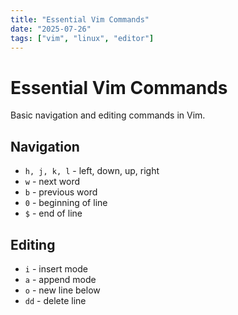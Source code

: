```yaml
---
title: "Essential Vim Commands"
date: "2025-07-26"
tags: ["vim", "linux", "editor"]
---
```


# Essential Vim Commands

Basic navigation and editing commands in Vim.

## Navigation
- `h, j, k, l` - left, down, up, right
- `w` - next word
- `b` - previous word
- `0` - beginning of line
- `$` - end of line

## Editing
- `i` - insert mode
- `a` - append mode
- `o` - new line below
- `dd` - delete line
